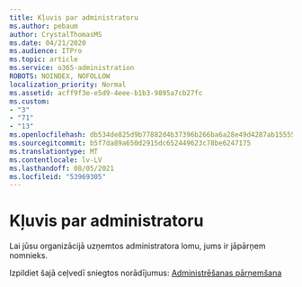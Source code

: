 ```yaml
---
title: Kļuvis par administratoru
ms.author: pebaum
author: CrystalThomasMS
ms.date: 04/21/2020
ms.audience: ITPro
ms.topic: article
ms.service: o365-administration
ROBOTS: NOINDEX, NOFOLLOW
localization_priority: Normal
ms.assetid: acff9f3e-e5d9-4eee-b1b3-9895a7cb27fc
ms.custom:
- "3"
- "71"
- "13"
ms.openlocfilehash: db534de825d9b77882d4b37396b266ba6a28e49d4287ab1555500b4e54d8c10b
ms.sourcegitcommit: b5f7da89a650d2915dc652449623c78be6247175
ms.translationtype: MT
ms.contentlocale: lv-LV
ms.lasthandoff: 08/05/2021
ms.locfileid: "53969305"
---
```

# <a name="become-an-admin"></a>Kļuvis par administratoru

Lai jūsu organizācijā uzņemtos administratora lomu, jums ir jāpārņem nomnieks.
  
Izpildiet šajā ceļvedī sniegtos norādījumus: [Administrēšanas pārņemšana](https://docs.microsoft.com/azure/active-directory/users-groups-roles/domains-admin-takeover)